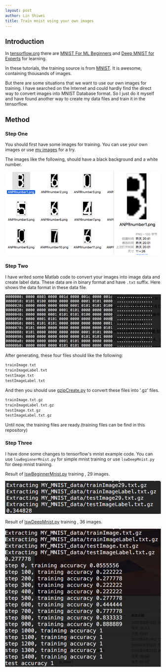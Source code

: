 ```yaml
---
layout: post
author: Lin Shiwei
title: Train mnist using your own images
---
```

## Introduction

In [tensorflow.org](http://www.tensorflow.org) there are [MNIST For ML Beginners](https://www.tensorflow.org/versions/r0.9/tutorials/mnist/beginners/index.html) and [Deep MNIST for Experts](https://www.tensorflow.org/versions/r0.9/tutorials/mnist/pros/index.html) for learning. 

In these tutorials, the training source is from [MNIST](http://yann.lecun.com/exdb/mnist/). It is awesome, containing thousands of images.

But there are some situations that we want to use our own images for training. I have searched on the Internet and could hardly find the direct way to convert images into MNIST Database format. So I just do it myself and have found another way to create my data files and train it in the tensorflow.

## Method

### Step One

You should first have some images for training. You can use your own images or use [my images](https://github.com/LinShiwei/TensorflowLearning/tree/master/trainYourOwnMnist/numberImage) for a try. 

The images like the following, should have a black background and a white number.

![image](https://raw.githubusercontent.com/LinShiwei/TensorflowLearning/master/trainYourOwnMnist/introductionImage/imageSample.png)

### Step Two

I have writed some Matlab code to convert your images into image data and create label data. These data are in binary format and have `.txt` suffix. Here shows the data format in these data file.

![image](https://raw.githubusercontent.com/LinShiwei/TensorflowLearning/master/trainYourOwnMnist/introductionImage/dataFormat.png)

After generating, these four files should like the following:

```swift
trainImage.txt
trainImageLabel.txt
testImage.txt
testImageLabel.txt
```

And then you should use [gzipCreate.py](https://github.com/LinShiwei/TensorflowLearning/blob/master/trainYourOwnMnist/gzipCreate.py) to convert these files into '.gz' files.

```swift
trainImage.txt.gz
trainImageLabel.txt.gz
testImage.txt.gz
testImageLabel.txt.gz
```

Until now, the training files are ready.(training files can be find in this repository)

### Step Three

I have done some changes to tensorflow's mnist example code. You can use `lswBeginnerMnist.py` for simple mnist training or use `lswDeepMnist.py` for deep mnist training.

Result of [lswBeginnerMnist.py](https://github.com/LinShiwei/TensorflowLearning/blob/master/trainYourOwnMnist/lswBeginnerMnist.py) training , 29 images.

![image](https://raw.githubusercontent.com/LinShiwei/TensorflowLearning/master/trainYourOwnMnist/introductionImage/beginnerMnistTrainingResult.png)

Result of [lswDeepMnist.py](https://github.com/LinShiwei/TensorflowLearning/blob/master/trainYourOwnMnist/lswDeepMnist.py) training , 36 images.

![image](https://raw.githubusercontent.com/LinShiwei/TensorflowLearning/master/trainYourOwnMnist/introductionImage/deepMnistTrainingResult.png)
